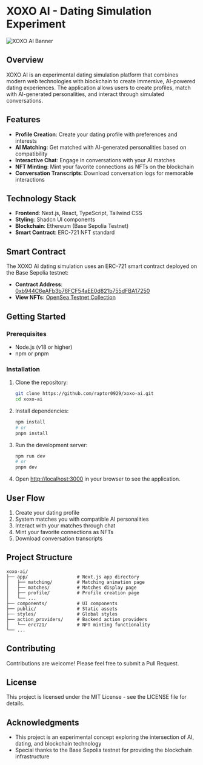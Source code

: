 # XOXO AI - Dating Simulation Experiment

![XOXO AI Banner](https://via.placeholder.com/1200x300/FF69B4/FFFFFF?text=XOXO+AI+Dating+Simulation)

## Overview

XOXO AI is an experimental dating simulation platform that combines modern web technologies with blockchain to create immersive, AI-powered dating experiences. The application allows users to create profiles, match with AI-generated personalities, and interact through simulated conversations.

## Features

- **Profile Creation**: Create your dating profile with preferences and interests
- **AI Matching**: Get matched with AI-generated personalities based on compatibility
- **Interactive Chat**: Engage in conversations with your AI matches
- **NFT Minting**: Mint your favorite connections as NFTs on the blockchain
- **Conversation Transcripts**: Download conversation logs for memorable interactions

## Technology Stack

- **Frontend**: Next.js, React, TypeScript, Tailwind CSS
- **Styling**: Shadcn UI components
- **Blockchain**: Ethereum (Base Sepolia Testnet)
- **Smart Contract**: ERC-721 NFT standard

## Smart Contract

The XOXO AI dating simulation uses an ERC-721 smart contract deployed on the Base Sepolia testnet:

- **Contract Address**: [0xb944C6eAFb3b76FCF54aEE0d821b755dFBA17250](https://sepolia.basescan.org/address/0xb944C6eAFb3b76FCF54aEE0d821b755dFBA17250)
- **View NFTs**: [OpenSea Testnet Collection](https://testnets.opensea.io/collection/xoxo-ai-dating)

## Getting Started

### Prerequisites

- Node.js (v18 or higher)
- npm or pnpm

### Installation

1. Clone the repository:
   ```bash
   git clone https://github.com/raptor0929/xoxo-ai.git
   cd xoxo-ai
   ```

2. Install dependencies:
   ```bash
   npm install
   # or
   pnpm install
   ```

3. Run the development server:
   ```bash
   npm run dev
   # or
   pnpm dev
   ```

4. Open [http://localhost:3000](http://localhost:3000) in your browser to see the application.

## User Flow

1. Create your dating profile
2. System matches you with compatible AI personalities
3. Interact with your matches through chat
4. Mint your favorite connections as NFTs
5. Download conversation transcripts

## Project Structure

```
xoxo-ai/
├── app/                  # Next.js app directory
│   ├── matching/         # Matching animation page
│   ├── matches/          # Matches display page
│   ├── profile/          # Profile creation page
│   └── ...
├── components/           # UI components
├── public/               # Static assets
├── styles/               # Global styles
├── action_providers/     # Backend action providers
│   └── erc721/           # NFT minting functionality
└── ...
```

## Contributing

Contributions are welcome! Please feel free to submit a Pull Request.

## License

This project is licensed under the MIT License - see the LICENSE file for details.

## Acknowledgments

- This project is an experimental concept exploring the intersection of AI, dating, and blockchain technology
- Special thanks to the Base Sepolia testnet for providing the blockchain infrastructure
